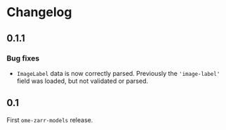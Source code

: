 # Changelog

## 0.1.1

### Bug fixes

- `ImageLabel` data is now correctly parsed.
  Previously the `'image-label'` field was loaded, but not validated or parsed.

## 0.1

First `ome-zarr-models` release.
